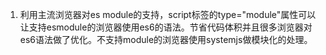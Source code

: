 1. 利用主流浏览器对es module的支持，script标签的type="module"属性可以让支持esmodule的浏览器使用es6的语法。节省代码体积并且很多浏览器对es6语法做了优化。不支持module的浏览器使用systemjs做模块化的处理。

